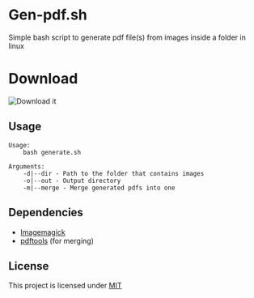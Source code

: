 # Gen-pdf.sh
Simple bash script to generate pdf file(s) from images inside a folder in linux


# Download
![Download it](https://img.shields.io/badge/Download%20it!-5FC264?style=for-the-badge&logo=download&logoColor=white)


## Usage
```
Usage:
    bash generate.sh

Arguments:
    -d|--dir - Path to the folder that contains images
    -o|--out - Output directory
    -m|--merge - Merge generated pdfs into one
```


## Dependencies
- [Imagemagick](https://www.imagemagick.org/)
- [pdftools](https://pypi.org/project/pdftools/) (for merging)


## License
This project is licensed under [MIT](LICENSE)